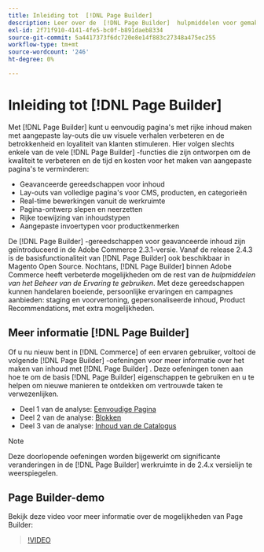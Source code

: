 ```yaml
---
title: Inleiding tot  [!DNL Page Builder]
description: Leer over de  [!DNL Page Builder]  hulpmiddelen voor gemakkelijke inhoudsverwezenlijking in Adobe Commerce en Magento Open Source.
exl-id: 2f71f910-4141-4fe5-bc0f-b891daeb8334
source-git-commit: 5a4417373f6dc720e8e14f883c27348a475ec255
workflow-type: tm+mt
source-wordcount: '246'
ht-degree: 0%

---
```


# Inleiding tot [!DNL Page Builder]

Met [!DNL Page Builder] kunt u eenvoudig pagina&#39;s met rijke inhoud maken met aangepaste lay-outs die uw visuele verhalen verbeteren en de betrokkenheid en loyaliteit van klanten stimuleren. Hier volgen slechts enkele van de vele [!DNL Page Builder] -functies die zijn ontworpen om de kwaliteit te verbeteren en de tijd en kosten voor het maken van aangepaste pagina&#39;s te verminderen:

- Geavanceerde gereedschappen voor inhoud
- Lay-outs van volledige pagina&#39;s voor CMS, producten, en categorieën
- Real-time bewerkingen vanuit de werkruimte
- Pagina-ontwerp slepen en neerzetten
- Rijke toewijzing van inhoudstypen
- Aangepaste invoertypen voor productkenmerken

De [!DNL Page Builder] -gereedschappen voor geavanceerde inhoud zijn geïntroduceerd in de Adobe Commerce 2.3.1-versie. Vanaf de release 2.4.3 is de basisfunctionaliteit van [!DNL Page Builder] ook beschikbaar in Magento Open Source. Nochtans, [!DNL Page Builder] binnen Adobe Commerce heeft verbeterde mogelijkheden om de rest van de _hulpmiddelen van het Beheer van de Ervaring te gebruiken_. Met deze gereedschappen kunnen handelaren boeiende, persoonlijke ervaringen en campagnes aanbieden: staging en voorvertoning, gepersonaliseerde inhoud, Product Recommendations, met extra mogelijkheden.

## Meer informatie [!DNL Page Builder]

Of u nu nieuw bent in [!DNL Commerce] of een ervaren gebruiker, voltooi de volgende [!DNL Page Builder] -oefeningen voor meer informatie over het maken van inhoud met [!DNL Page Builder] . Deze oefeningen tonen aan hoe te om de basis [!DNL Page Builder] eigenschappen te gebruiken en u te helpen om nieuwe manieren te ontdekken om vertrouwde taken te verwezenlijken.

- Deel 1 van de analyse: [ Eenvoudige Pagina ](1-simple-page.md)
- Deel 2 van de analyse: [ Blokken ](2-blocks.md)
- Deel 3 van de analyse: [ Inhoud van de Catalogus ](3-catalog-content.md)

>[!NOTE]
>
>Deze doorlopende oefeningen worden bijgewerkt om significante veranderingen in de [!DNL Page Builder] werkruimte in de 2.4.x versielijn te weerspiegelen.

## Page Builder-demo

Bekijk deze video voor meer informatie over de mogelijkheden van Page Builder:

>[!VIDEO](https://video.tv.adobe.com/v/343781?quality=12)